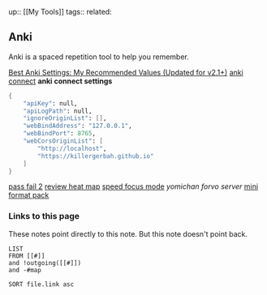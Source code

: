 
up::  [[My Tools]]
tags:: 
related: 

## Anki

Anki is a spaced repetition tool to help you remember. 



[Best Anki Settings: My Recommended Values (Updated for v2.1+)](https://leananki.com/best-settings/)
[anki connect](https://ankiweb.net/shared/info/2055492159)
**anki connect settings**
```scheme
{
	"apiKey": null,
	"apiLogPath": null,
	"ignoreOriginList": [],	
	"webBindAddress": "127.0.0.1",
	"webBindPort": 8765,
	"webCorsOriginList": [
		"http://localhost",
		"https://killergerbah.github.io"
	]
}
```
[pass fail 2](https://ankiweb.net/shared/info/876946123)
[review heat map](https://ankiweb.net/shared/info/1771074083)
[speed focus mode](https://ankiweb.net/shared/info/1046608507)
_yomichan forvo server_
[mini format pack](https://ankiweb.net/shared/info/295889520)

### Links to this page
These notes point directly to this note. But this note doesn't point back.
```dataview
LIST
FROM [[#]]
and !outgoing([[#]])
and -#map

SORT file.link asc
```



